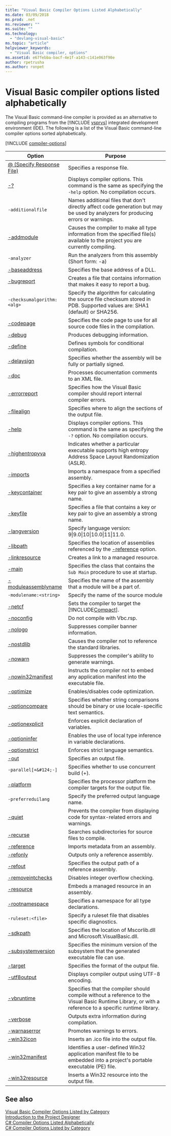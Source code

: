 ```yaml
---
title: "Visual Basic Compiler Options Listed Alphabetically"
ms.date: 03/09/2018
ms.prod: .net
ms.reviewer: ""
ms.suite: ""
ms.technology: 
  - "devlang-visual-basic"
ms.topic: "article"
helpviewer_keywords: 
  - "Visual Basic compiler, options"
ms.assetid: e67febba-bacf-4e1f-a143-c141e063f90e
author: rpetrusha
ms.author: ronpet
---
```

# Visual Basic compiler options listed alphabetically
The Visual Basic command-line compiler is provided as an alternative to compiling programs from the [!INCLUDE [vsprvs](~/includes/vsprvs-md.md)] integrated development environment (IDE). The following is a list of the Visual Basic command-line compiler options sorted alphabetically.  

[!INCLUDE [compiler-options](~/includes/compiler-options.md)]


|Option|Purpose|  
|------------|-------------|  
|[@ (Specify Response File)](../../../visual-basic/reference/command-line-compiler/specify-response-file.md)|Specifies a response file.|  
|[-?](../../../visual-basic/reference/command-line-compiler/help.md)|Displays compiler options. This command is the same as specifying the `-help` option. No compilation occurs.|  
|`-additionalfile`|Names additional files that don't directly affect code generation but may be used by analyzers for producing errors or warnings.|  
|[-addmodule](../../../visual-basic/reference/command-line-compiler/addmodule.md)|Causes the compiler to make all type information from the specified file(s) available to the project you are currently compiling.|  
|`-analyzer`|Run the analyzers from this assembly (Short form: -a)|  
|[-baseaddress](../../../visual-basic/reference/command-line-compiler/baseaddress.md)|Specifies the base address of a DLL.|  
|[-bugreport](../../../visual-basic/reference/command-line-compiler/bugreport.md)|Creates a file that contains information that makes it easy to report a bug.|  
|`-checksumalgorithm:<alg>`|Specify the algorithm for calculating the source file checksum stored in PDB.  Supported values are: SHA1 (default) or SHA256.|  
|[-codepage](../../../visual-basic/reference/command-line-compiler/codepage.md)|Specifies the code page to use for all source code files in the compilation.|  
|[-debug](../../../visual-basic/reference/command-line-compiler/debug.md)|Produces debugging information.|  
|[-define](../../../visual-basic/reference/command-line-compiler/define.md)|Defines symbols for conditional compilation.|  
|[-delaysign](../../../visual-basic/reference/command-line-compiler/delaysign.md)|Specifies whether the assembly will be fully or partially signed.|  
|[-doc](../../../visual-basic/reference/command-line-compiler/doc.md)|Processes documentation comments to an XML file.|  
|[-errorreport](../../../visual-basic/reference/command-line-compiler/errorreport.md)|Specifies how the Visual Basic compiler should report internal compiler errors.|  
|[-filealign](../../../visual-basic/reference/command-line-compiler/filealign.md)|Specifies where to align the sections of the output file.|  
|[-help](../../../visual-basic/reference/command-line-compiler/help.md)|Displays compiler options. This command is the same as specifying the `-?` option. No compilation occurs.|  
|[-highentropyva](../../../visual-basic/reference/command-line-compiler/highentropyva.md)|Indicates whether a particular executable supports high entropy Address Space Layout Randomization (ASLR).|  
|[-imports](../../../visual-basic/reference/command-line-compiler/imports.md)|Imports a namespace from a specified assembly.|  
|[-keycontainer](../../../visual-basic/reference/command-line-compiler/keycontainer.md)|Specifies a key container name for a key pair to give an assembly a strong name.|  
|[-keyfile](../../../visual-basic/reference/command-line-compiler/keyfile.md)|Specifies a file that contains a key or key pair to give an assembly a strong name.|  
|[-langversion](../../../visual-basic/reference/command-line-compiler/langversion.md)|Specify language version: 9&#124;9.0&#124;10&#124;10.0&#124;11&#124;11.0.|  
|[-libpath](../../../visual-basic/reference/command-line-compiler/libpath.md)|Specifies the location of assemblies referenced by the [-reference](../../../visual-basic/reference/command-line-compiler/reference.md) option.|  
|[-linkresource](../../../visual-basic/reference/command-line-compiler/linkresource.md)|Creates a link to a managed resource.|  
|[-main](../../../visual-basic/reference/command-line-compiler/main.md)|Specifies the class that contains the `Sub Main` procedure to use at startup.|  
|[-moduleassemblyname](../../../visual-basic/reference/command-line-compiler/moduleassemblyname.md)|Specifies the name of the assembly that a module will be a part of.|  
|`-modulename:<string>`|Specify the name of the source module|  
|[-netcf](../../../visual-basic/reference/command-line-compiler/netcf.md)|Sets the compiler to target the [!INCLUDE[Compact](~/includes/compact-md.md)].|  
|[-noconfig](../../../visual-basic/reference/command-line-compiler/noconfig.md)|Do not compile with Vbc.rsp.|  
|[-nologo](../../../visual-basic/reference/command-line-compiler/nologo.md)|Suppresses compiler banner information.|  
|[-nostdlib](../../../visual-basic/reference/command-line-compiler/nostdlib.md)|Causes the compiler not to reference the standard libraries.|  
|[-nowarn](../../../visual-basic/reference/command-line-compiler/nowarn.md)|Suppresses the compiler's ability to generate warnings.|  
|[-nowin32manifest](../../../visual-basic/reference/command-line-compiler/nowin32manifest.md)|Instructs the compiler not to embed any application manifest into the executable file.|  
|[-optimize](../../../visual-basic/reference/command-line-compiler/optimize.md)|Enables/disables code optimization.|  
|[-optioncompare](../../../visual-basic/reference/command-line-compiler/optioncompare.md)|Specifies whether string comparisons should be binary or use locale-specific text semantics.|  
|[-optionexplicit](../../../visual-basic/reference/command-line-compiler/optionexplicit.md)|Enforces explicit declaration of variables.|  
|[-optioninfer](../../../visual-basic/reference/command-line-compiler/optioninfer.md)|Enables the use of local type inference in variable declarations.|  
|[-optionstrict](../../../visual-basic/reference/command-line-compiler/optionstrict.md)|Enforces strict language semantics.|  
|[-out](../../../visual-basic/reference/command-line-compiler/out.md)|Specifies an output file.|  
|`-parallel[+&#124;-]`|Specifies whether to use concurrent build (+).|  
|[-platform](../../../visual-basic/reference/command-line-compiler/platform.md)|Specifies the processor platform the compiler targets for the output file.|  
|`-preferreduilang`|Specify the preferred output language name.|  
|[-quiet](../../../visual-basic/reference/command-line-compiler/quiet.md)|Prevents the compiler from displaying code for syntax-related errors and warnings.|  
|[-recurse](../../../visual-basic/reference/command-line-compiler/recurse.md)|Searches subdirectories for source files to compile.|  
|[-reference](../../../visual-basic/reference/command-line-compiler/reference.md)|Imports metadata from an assembly.|  
|[-refonly](refonly-compiler-option.md)|Outputs only a reference assembly.|
|[-refout](refout-compiler-option.md)|Specifies the output path of a reference assembly.|
|[-removeintchecks](../../../visual-basic/reference/command-line-compiler/removeintchecks.md)|Disables integer overflow checking.|  
|[-resource](../../../visual-basic/reference/command-line-compiler/resource.md)|Embeds a managed resource in an assembly.|  
|[-rootnamespace](../../../visual-basic/reference/command-line-compiler/rootnamespace.md)|Specifies a namespace for all type declarations.|  
|`-ruleset:<file>`|Specify a ruleset file that disables specific diagnostics.|  
|[-sdkpath](../../../visual-basic/reference/command-line-compiler/sdkpath.md)|Specifies the location of Mscorlib.dll and Microsoft.VisualBasic.dll.|  
|[-subsystemversion](../../../visual-basic/reference/command-line-compiler/subsystemversion.md)|Specifies the minimum version of the subsystem that the generated executable file can use.|  
|[-target](../../../visual-basic/reference/command-line-compiler/target.md)|Specifies the format of the output file.|  
|[-utf8output](../../../visual-basic/reference/command-line-compiler/utf8output.md)|Displays compiler output using UTF-8 encoding.|  
|[-vbruntime](../../../visual-basic/reference/command-line-compiler/vbruntime.md)|Specifies that the compiler should compile without a reference to the Visual Basic Runtime Library, or with a reference to a specific runtime library.|  
|[-verbose](../../../visual-basic/reference/command-line-compiler/verbose.md)|Outputs extra information during compilation.|  
|[-warnaserror](../../../visual-basic/reference/command-line-compiler/warnaserror.md)|Promotes warnings to errors.|  
|[-win32icon](../../../visual-basic/reference/command-line-compiler/win32icon.md)|Inserts an .ico file into the output file.|  
|[-win32manifest](../../../visual-basic/reference/command-line-compiler/win32manifest.md)|Identifies a user-defined Win32 application manifest file to be embedded into a project's portable executable (PE) file.|  
|[-win32resource](../../../visual-basic/reference/command-line-compiler/win32resource.md)|Inserts a Win32 resource into the output file.|  

## See also  
 [Visual Basic Compiler Options Listed by Category](../../../visual-basic/reference/command-line-compiler/compiler-options-listed-by-category.md)  
 [Introduction to the Project Designer](http://msdn.microsoft.com/library/898dd854-c98d-430c-ba1b-a913ce3c73d7)  
 [C# Compiler Options Listed Alphabetically](../../../csharp/language-reference/compiler-options/listed-alphabetically.md)  
 [C# Compiler Options Listed by Category](../../../csharp/language-reference/compiler-options/listed-by-category.md)
